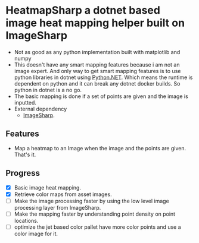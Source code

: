 # HeatmapSharp a dotnet based image heat mapping helper built on ImageSharp

- Not as good as any python implementation built with matplotlib and numpy
- This doesn't have any smart mapping features because i am not an image expert. And only way to get smart mapping features is to use python libraries in dotnet using [Python.NET](https://github.com/pythonnet/pythonnet). Which means the runtime is dependent on python and it can break any dotnet docker builds. So python in dotnet is a no go.
- The basic mapping is done if a set of points are given and the image is inputted.
- External dependency
  -  [ImageSharp](https://github.com/SixLabors/ImageSharp).


## Features
- Map a heatmap to an Image when the image and the points are given. That's it.

## Progress
- [x] Basic image heat mapping.
- [x] Retrieve color maps from asset images.
- [ ] Make the image processing faster by using the low level image processing layer from ImageSharp.
- [ ] Make the mapping faster by understanding point density on point locations.
- [ ] optimize the jet based color pallet have more color points and use a color image for it.